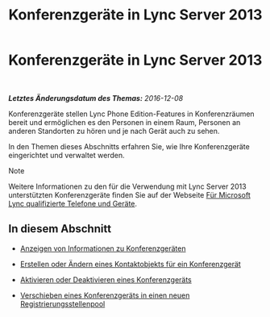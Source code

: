﻿---
title: Konferenzgeräte in Lync Server 2013
TOCTitle: Konferenzgeräte in Lync Server 2013
ms:assetid: 8a317568-073b-49a9-a06b-02dc56b2c8f2
ms:mtpsurl: https://technet.microsoft.com/de-de/library/JJ994050(v=OCS.15)
ms:contentKeyID: 52056384
ms.date: 12/10/2016
mtps_version: v=OCS.15
ms.translationtype: HT
---

# Konferenzgeräte in Lync Server 2013

 

_**Letztes Änderungsdatum des Themas:** 2016-12-08_

Konferenzgeräte stellen Lync Phone Edition-Features in Konferenzräumen bereit und ermöglichen es den Personen in einem Raum, Personen an anderen Standorten zu hören und je nach Gerät auch zu sehen.

In den Themen dieses Abschnitts erfahren Sie, wie Ihre Konferenzgeräte eingerichtet und verwaltet werden.


> [!NOTE]
> Weitere Informationen zu den für die Verwendung mit Lync Server 2013 unterstützten Konferenzgeräte finden Sie auf der Webseite <A href="http://technet.microsoft.com/de-de/lync/gg278164.aspx">Für Microsoft Lync qualifizierte Telefone und Geräte</A>.



## In diesem Abschnitt

  - [Anzeigen von Informationen zu Konferenzgeräten](lync-server-2013-view-conferencing-device-information.md)

  - [Erstellen oder Ändern eines Kontaktobjekts für ein Konferenzgerät](lync-server-2013-create-or-modify-a-conferencing-device-contact-object.md)

  - [Aktivieren oder Deaktivieren eines Konferenzgeräts](lync-server-2013-enable-or-disable-a-conferencing-device.md)

  - [Verschieben eines Konferenzgeräts in einen neuen Registrierungsstellenpool](lync-server-2013-move-a-conferencing-device-to-a-new-registrar-pool.md)

